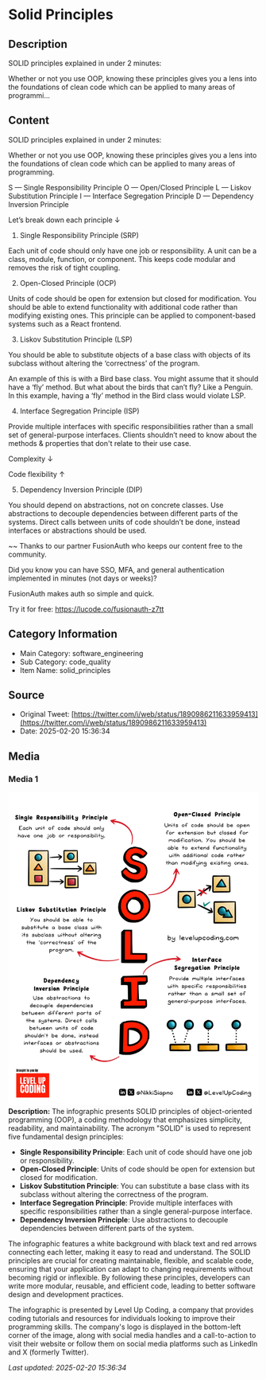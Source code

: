 # Solid Principles

## Description
SOLID principles explained in under 2 minutes:

Whether or not you use OOP, knowing these principles gives you a lens into the foundations of clean code which can be applied to many areas of programmi...

## Content
SOLID principles explained in under 2 minutes:

Whether or not you use OOP, knowing these principles gives you a lens into the foundations of clean code which can be applied to many areas of programming.

S — Single Responsibility Principle
O — Open/Closed Principle
L — Liskov Substitution Principle
I — Interface Segregation Principle
D — Dependency Inversion Principle

Let’s break down each principle ↓

1. Single Responsibility Principle (SRP)

Each unit of code should only have one job or responsibility. A unit can be a class, module, function, or component. This keeps code modular and removes the risk of tight coupling.

2. Open-Closed Principle (OCP)

Units of code should be open for extension but closed for modification. You should be able to extend functionality with additional code rather than modifying existing ones. This principle can be applied to component-based systems such as a React frontend.

3. Liskov Substitution Principle (LSP)

You should be able to substitute objects of a base class with objects of its subclass without altering the ‘correctness’ of the program.

An example of this is with a Bird base class. You might assume that it should have a ‘fly’ method. But what about the birds that can’t fly? Like a Penguin. In this example, having a ‘fly’ method in the Bird class would violate LSP.

4. Interface Segregation Principle (ISP)

Provide multiple interfaces with specific responsibilities rather than a small set of general-purpose interfaces. Clients shouldn’t need to know about the methods & properties that don't relate to their use case.

Complexity ↓

Code flexibility ↑

5. Dependency Inversion Principle (DIP)

You should depend on abstractions, not on concrete classes. Use abstractions to decouple dependencies between different parts of the systems. Direct calls between units of code shouldn’t be done, instead interfaces or abstractions should be used.

~~
Thanks to our partner FusionAuth who keeps our content free to the community. 

Did you know you can have SSO, MFA, and general authentication implemented in minutes (not days or weeks)?

FusionAuth makes auth so simple and quick.

Try it for free: https://lucode.co/fusionauth-z7tt

## Category Information

- Main Category: software_engineering
- Sub Category: code_quality
- Item Name: solid_principles

## Source

- Original Tweet: [https://twitter.com/i/web/status/1890986211633959413](https://twitter.com/i/web/status/1890986211633959413)
- Date: 2025-02-20 15:36:34

## Media

### Media 1
![media_0](./media_0.jpg)
**Description:** The infographic presents SOLID principles of object-oriented programming (OOP), a coding methodology that emphasizes simplicity, readability, and maintainability. The acronym "SOLID" is used to represent five fundamental design principles:

*   **Single Responsibility Principle**: Each unit of code should have one job or responsibility.
*   **Open-Closed Principle**: Units of code should be open for extension but closed for modification.
*   **Liskov Substitution Principle**: You can substitute a base class with its subclass without altering the correctness of the program.
*   **Interface Segregation Principle**: Provide multiple interfaces with specific responsibilities rather than a single general-purpose interface.
*   **Dependency Inversion Principle**: Use abstractions to decouple dependencies between different parts of the system.

The infographic features a white background with black text and red arrows connecting each letter, making it easy to read and understand. The SOLID principles are crucial for creating maintainable, flexible, and scalable code, ensuring that your application can adapt to changing requirements without becoming rigid or inflexible. By following these principles, developers can write more modular, reusable, and efficient code, leading to better software design and development practices.

The infographic is presented by Level Up Coding, a company that provides coding tutorials and resources for individuals looking to improve their programming skills. The company's logo is displayed in the bottom-left corner of the image, along with social media handles and a call-to-action to visit their website or follow them on social media platforms such as LinkedIn and X (formerly Twitter).


*Last updated: 2025-02-20 15:36:34*